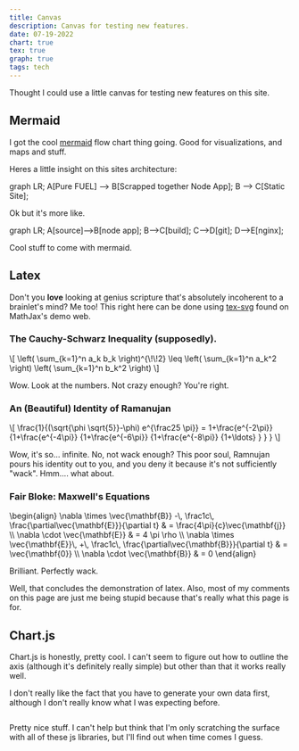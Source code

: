 ```yaml
---
title: Canvas
description: Canvas for testing new features.
date: 07-19-2022
chart: true
tex: true
graph: true
tags: tech
---
```


Thought I could use a little canvas for testing new features on this site.

## Mermaid

I got the cool [mermaid](https://mermaid-js.github.io/mermaid/#/) flow chart thing going. Good for visualizations, and maps and stuff. 

Heres a little insight on this sites architecture:

<div class="mermaid">
  graph LR;
	A[Pure FUEL] --> B[Scrapped together Node App];
  B --> C[Static Site];
</div>

Ok but it's more like.

<div class="mermaid">
    graph LR;
    A[source]-->B[node app];
    B-->C[build];
    C-->D[git];
    D-->E[nginx];
</div>

Cool stuff to come with mermaid.

## Latex

Don't you **love** looking at genius scripture that's absolutely incoherent to a brainlet's mind? Me too! This right here can be done using [tex-svg](https://mathjax.github.io/MathJax-demos-web/tex-svg.html.html) found on MathJax's demo web.

### The **Cauchy-Schwarz Inequality** (supposedly).

<p>\[
\left( \sum_{k=1}^n a_k b_k \right)^{\!\!2} \leq
 \left( \sum_{k=1}^n a_k^2 \right) \left( \sum_{k=1}^n b_k^2 \right)
\]</p>

Wow. Look at the numbers. Not crazy enough? You're right.

### An (Beautiful) Identity of Ramanujan

<p>\[ \frac{1}{(\sqrt{\phi \sqrt{5}}-\phi) e^{\frac25 \pi}} =
		 1+\frac{e^{-2\pi}} {1+\frac{e^{-4\pi}} {1+\frac{e^{-6\pi}}
			{1+\frac{e^{-8\pi}} {1+\ldots} } } }
\]</p>


Wow, it's so... infinite. No, not wack enough? This poor soul, Ramnujan pours his identity out to you, and you deny it because it's not sufficiently "wack". Hmm.... what about.

### Fair Bloke: Maxwell's Equations

<p>
\begin{align}
	\nabla \times \vec{\mathbf{B}} -\, \frac1c\, \frac{\partial\vec{\mathbf{E}}}{\partial t} &amp; = \frac{4\pi}{c}\vec{\mathbf{j}} \\
	\nabla \cdot \vec{\mathbf{E}} &amp; = 4 \pi \rho \\
	\nabla \times \vec{\mathbf{E}}\, +\, \frac1c\, \frac{\partial\vec{\mathbf{B}}}{\partial t} &amp; = \vec{\mathbf{0}} \\
	\nabla \cdot \vec{\mathbf{B}} &amp; = 0
\end{align}
</p>

Brilliant. Perfectly wack.

Well, that concludes the demonstration of latex. Also, most of my comments on this page are just me being stupid because that's really what this page is for.

## Chart.js

Chart.js is honestly, pretty cool. I can't seem to figure out how to outline the axis (although it's definitely really simple) but other than that it works really well.

I don't really like the fact that you have to generate your own data first, although I don't really know what I was expecting before.

<div style="display: flex; justify-content: center">
<canvas style="max-width: 50%" id="demo" class="chart-js"></canvas>
</div>

<script>
function genData(exp, l1, l2, step, desc) {
    var xd=[], yd=[];
    for (let x=l1; x <= l2; x+=step) {
        xd.push(x);
        yd.push(eval(exp));
    }
    return [xd, yd, desc];
}

[x, y, e] = genData("x**2", -4, 4, 0.25, "x^2 demo");


new Chart("demo", {
        type: "line",
        data: {
            labels: x,
            datasets: [{
                fill: false,
                pointRadius: 0,
                borderColor: "rgba(255,0,0, 0.5)",
                data: y,
            }]
        },
        options: {
            plugins: {
                legend: {
                    display: false,
                },
                title: {
                    text: e,
                    display: true,
                    fontSize: 16,
                }
            }
        }
    })

</script>

Pretty nice stuff. I can't help but think that I'm only scratching the surface with all of these js libraries, but I'll find out when time comes I guess.
